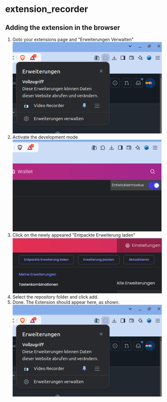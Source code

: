 # extension_recorder

## Adding the extension in the browser
1. Goto your extensions page and "Erweiterungen Verwalten" <br/>
![alt text](img/Readme1.png) <br/>
2. Activate the development mode <br/>
![alt text](img/Readme2.png) <br/>
3. Click on the newly appeared "Entpackte Erweiterung laden" <br/>
![alt text](img/Readme3.png) <br/>
4. Select the repository folder and click add. <br/>
5. Done. The Extension should appear here, as shown. <br/>
![alt text](img/Readme1.png) <br/>
